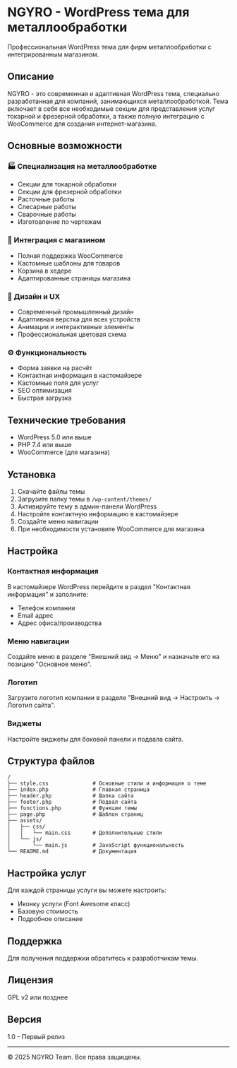 # NGYRO - WordPress тема для металлообработки

Профессиональная WordPress тема для фирм металлообработки с интегрированным магазином.

## Описание

NGYRO - это современная и адаптивная WordPress тема, специально разработанная для компаний, занимающихся металлообработкой. Тема включает в себя все необходимые секции для представления услуг токарной и фрезерной обработки, а также полную интеграцию с WooCommerce для создания интернет-магазина.

## Основные возможности

### 🏭 Специализация на металлообработке
- Секции для токарной обработки
- Секции для фрезерной обработки
- Расточные работы
- Слесарные работы
- Сварочные работы
- Изготовление по чертежам

### 🛒 Интеграция с магазином
- Полная поддержка WooCommerce
- Кастомные шаблоны для товаров
- Корзина в хедере
- Адаптированные страницы магазина

### 🎨 Дизайн и UX
- Современный промышленный дизайн
- Адаптивная верстка для всех устройств
- Анимации и интерактивные элементы
- Профессиональная цветовая схема

### ⚙️ Функциональность
- Форма заявки на расчёт
- Контактная информация в кастомайзере
- Кастомные поля для услуг
- SEO оптимизация
- Быстрая загрузка

## Технические требования

- WordPress 5.0 или выше
- PHP 7.4 или выше
- WooCommerce (для магазина)

## Установка

1. Скачайте файлы темы
2. Загрузите папку темы в `/wp-content/themes/`
3. Активируйте тему в админ-панели WordPress
4. Настройте контактную информацию в кастомайзере
5. Создайте меню навигации
6. При необходимости установите WooCommerce для магазина

## Настройка

### Контактная информация
В кастомайзере WordPress перейдите в раздел "Контактная информация" и заполните:
- Телефон компании
- Email адрес
- Адрес офиса/производства

### Меню навигации
Создайте меню в разделе "Внешний вид → Меню" и назначьте его на позицию "Основное меню".

### Логотип
Загрузите логотип компании в разделе "Внешний вид → Настроить → Логотип сайта".

### Виджеты
Настройте виджеты для боковой панели и подвала сайта.

## Структура файлов

```
/
├── style.css              # Основные стили и информация о теме
├── index.php              # Главная страница
├── header.php             # Шапка сайта
├── footer.php             # Подвал сайта
├── functions.php          # Функции темы
├── page.php               # Шаблон страниц
├── assets/
│   ├── css/
│   │   └── main.css       # Дополнительные стили
│   └── js/
│       └── main.js        # JavaScript функциональность
└── README.md              # Документация
```

## Настройка услуг

Для каждой страницы услуги вы можете настроить:
- Иконку услуги (Font Awesome класс)
- Базовую стоимость
- Подробное описание

## Поддержка

Для получения поддержки обратитесь к разработчикам темы.

## Лицензия

GPL v2 или позднее

## Версия

1.0 - Первый релиз

---

© 2025 NGYRO Team. Все права защищены. 